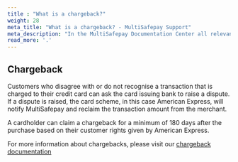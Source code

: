 ```yaml
---
title : "What is a chargeback?"
weight: 28
meta_title: "What is a chargeback? - MultiSafepay Support"
meta_description: "In the MultiSafepay Documentation Center all relevant information regarding our Plugins and API. As well as Support pages for Payment Method, Tools and General Questions. You can also find the contact details of our Support Team and Integration Team."
read_more: '.'
---
```

## Chargeback
Customers who disagree with or do not recognise a transaction that is charged to their credit card can ask the card issuing bank to raise a dispute. If a dispute is raised, the card scheme, in this case American Express, will notify MultiSafepay and reclaim the transaction amount from the merchant.

A cardholder can claim a chargeback for a minimum of 180 days after the purchase based on their customer rights given by American Express.

For more information about chargebacks, please visit our [chargeback documentation](/payment-methods/creditcards/chargebacks/)

